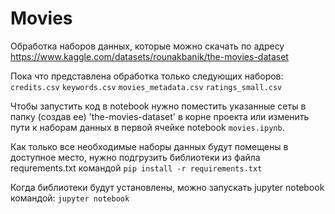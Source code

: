 # Movies

Обработка наборов данных, которые можно скачать по адресу https://www.kaggle.com/datasets/rounakbanik/the-movies-dataset

Пока что представлена обработка только следующих наборов: 
`credits.csv`
`keywords.csv`
`movies_metadata.csv`
`ratings_small.csv`

Чтобы запустить код в notebook нужно поместить указанные сеты в папку (создав ее) 'the-movies-dataset' в корне проекта
или изменить пути к наборам данных в первой ячейке notebook `movies.ipynb`.

Как только все необходимые наборы данных будут помещены в доступное место, 
нужно подгрузить библиотеки из файла requrements.txt командой
`pip install -r requirements.txt`

Когда библиотеки будут установлены, можно запускать jupyter notebook командой: 
`jupyter notebook`